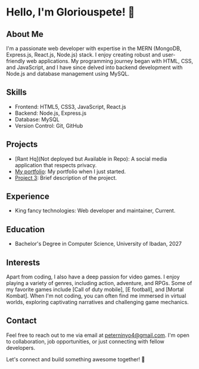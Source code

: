 # Hello, I'm Gloriouspete! 👋

## About Me
I'm a passionate web developer with expertise in the MERN (MongoDB, Express.js, React.js, Node.js) stack. I enjoy creating robust and user-friendly web applications. My programming journey began with HTML, CSS, and JavaScript, and I have since delved into backend development with Node.js and database management using MySQL. 

## Skills
- Frontend: HTML5, CSS3, JavaScript, React.js
- Backend: Node.js, Express.js
- Database: MySQL
- Version Control: Git, GitHub

## Projects
- [Rant Hq](Not deployed but Available in Repo): A social media application that respects privacy.
- [My portfolio](gloriouspete.netlify.app): My portfolio when I just started.
- [Project 3](link-to-project-3): Brief description of the project.

## Experience
- King fancy technologies: Web developer and maintainer, Current.


## Education
- Bachelor's Degree in Computer Science, University of Ibadan, 2027

## Interests
Apart from coding, I also have a deep passion for video games. I enjoy playing a variety of genres, including action, adventure, and RPGs. Some of my favorite games include [Call of duty mobile], [E football], and [Mortal Kombat]. When I'm not coding, you can often find me immersed in virtual worlds, exploring captivating narratives and challenging game mechanics.

## Contact
Feel free to reach out to me via email at peterninyo4@gmail.com. I'm open to collaboration, job opportunities, or just connecting with fellow developers.

Let's connect and build something awesome together! 🚀
